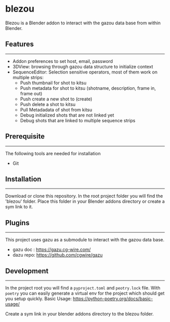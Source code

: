 # blezou
Blezou is a Blender addon to interact with the gazou data base from within Blender.

## Features
---------
- Addon preferences to set host, email, password
- 3DView: browsing through gazou data structure to initialize context
- SequenceEditor: Selection sensitive operators, most of them work on multiple strips:
    - Push thumbnail for shot to kitsu
    - Push metadata for shot to kitsu (shotname, description, frame in, frame out)
    - Push create a new shot to (create)
    - Push delete a shot to kitsu
    - Pull Metadadata of shot from kitsu
    - Debug initialized shots that are not linked yet
    - Debug shots that are linked to multiple sequence strips

## Prerequisite
------------
The following tools are needed for installation
- Git

## Installation
---------
Download or clone this repository.
In the root project folder you will find the 'blezou' folder. Place this folder in your Blender addons directory or create a sym link to it.

## Plugins
----------
This project uses gazu as a submodule to interact with the gazou data base.
- gazu doc : https://gazu.cg-wire.com/
- dazu repo: https://github.com/cgwire/gazu

## Development
--------
In the project root you will find a `pyproject.toml` and `peotry.lock` file.
With `poetry` you can easily generate a virtual env for the project which should get you setup quickly.
Basic Usage: https://python-poetry.org/docs/basic-usage/

Create a sym link in your blender addons directory to the blezou folder.
